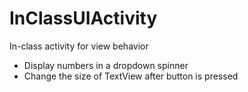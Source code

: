# InClassUIActivity
In-class activity for view behavior
* Display numbers in a dropdown spinner
* Change the size of TextView after button is pressed

